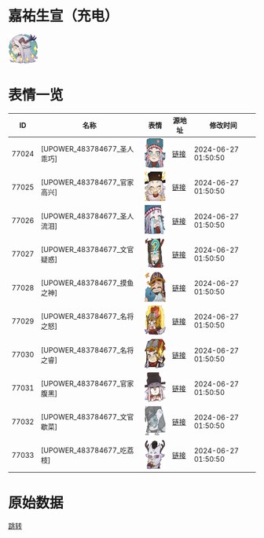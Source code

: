 # 嘉祐生宣（充电）

<img src="./cover.png" height="60" alt="cover" />

# 表情一览

|ID|名称|表情|源地址|修改时间|
|----|----|----|----|----|
|77024|[UPOWER_483784677_圣人乖巧]|<img src="./pic/077024_%5BUPOWER_483784677_圣人乖巧%5D.png" height="60" alt="圣人乖巧"/>|[链接](https://i0.hdslb.com/bfs/garb/12289b06fd4b1a54155de8cfdcd8df172290f219.png)|2024-06-27 01:50:50|
|77025|[UPOWER_483784677_官家高兴]|<img src="./pic/077025_%5BUPOWER_483784677_官家高兴%5D.png" height="60" alt="官家高兴"/>|[链接](https://i0.hdslb.com/bfs/garb/5847291c847bf35f2587a0eea17eb337f66d158e.png)|2024-06-27 01:50:50|
|77026|[UPOWER_483784677_圣人流泪]|<img src="./pic/077026_%5BUPOWER_483784677_圣人流泪%5D.png" height="60" alt="圣人流泪"/>|[链接](https://i0.hdslb.com/bfs/garb/e72880c0ec38727a2cdef4b24b63da440be3ca76.png)|2024-06-27 01:50:50|
|77027|[UPOWER_483784677_文官疑惑]|<img src="./pic/077027_%5BUPOWER_483784677_文官疑惑%5D.png" height="60" alt="文官疑惑"/>|[链接](https://i0.hdslb.com/bfs/garb/d1805899a6ca6316941163cf42b3ba7c64113c9c.png)|2024-06-27 01:50:50|
|77028|[UPOWER_483784677_摸鱼之神]|<img src="./pic/077028_%5BUPOWER_483784677_摸鱼之神%5D.png" height="60" alt="摸鱼之神"/>|[链接](https://i0.hdslb.com/bfs/garb/fe1566783fe00d9ba062513b93d444450840456f.png)|2024-06-27 01:50:50|
|77029|[UPOWER_483784677_名将之怒]|<img src="./pic/077029_%5BUPOWER_483784677_名将之怒%5D.png" height="60" alt="名将之怒"/>|[链接](https://i0.hdslb.com/bfs/garb/88120f85fc307f07e553f221205b2c08cf44aa2a.png)|2024-06-27 01:50:50|
|77030|[UPOWER_483784677_名将之睿]|<img src="./pic/077030_%5BUPOWER_483784677_名将之睿%5D.png" height="60" alt="名将之睿"/>|[链接](https://i0.hdslb.com/bfs/garb/4b196f97e675cf2a2c1c04b3430ec663aa9bf483.png)|2024-06-27 01:50:50|
|77031|[UPOWER_483784677_官家腹黑]|<img src="./pic/077031_%5BUPOWER_483784677_官家腹黑%5D.png" height="60" alt="官家腹黑"/>|[链接](https://i0.hdslb.com/bfs/garb/9f8195d73bf3d121e02e29f455b9ba845afc2839.png)|2024-06-27 01:50:50|
|77032|[UPOWER_483784677_文官歇菜]|<img src="./pic/077032_%5BUPOWER_483784677_文官歇菜%5D.png" height="60" alt="文官歇菜"/>|[链接](https://i0.hdslb.com/bfs/garb/5c4054d827b841986377271f3920e5351ef63599.png)|2024-06-27 01:50:50|
|77033|[UPOWER_483784677_吃荔枝]|<img src="./pic/077033_%5BUPOWER_483784677_吃荔枝%5D.png" height="60" alt="吃荔枝"/>|[链接](https://i0.hdslb.com/bfs/garb/9bba9cd14f67f32760438d3283d1a3a524b702d6.png)|2024-06-27 01:50:50|

# 原始数据

[跳转](./raw.json)

